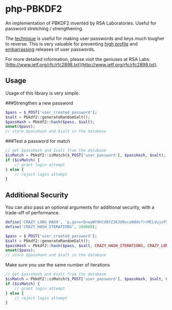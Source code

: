 php-PBKDF2
==========

An implementation of PBKDF2 invented by RSA Laboratories. Useful for password stretching / strengthening.

The [technique](http://en.wikipedia.org/wiki/Key_stretching) is useful for making user passwords and keys much tougher to reverse.  This is very valuable for preventing [high profile](http://news.cnet.com/8301-1009_3-57448079-83/millions-of-linkedin-passwords-reportedly-leaked-online/) and [embarrassing](http://www.engadget.com/2011/06/02/sony-pictures-hacked-by-lulz-security-1-000-000-passwords-claim/) releases of user passwords.

For more detailed information, please visit the geniuses at RSA Labs:
[http://www.ietf.org/rfc/rfc2898.txt](http://www.ietf.org/rfc/rfc2898.txt).

Usage
-----

Usage of this library is very simple.

###Strengthen a new password

```php
$pass = $_POST['user_created_password'];
$salt = Pbkdf2::generateRandomSalt();
$passHash = Pbkdf2::hash($pass, $salt);
unset($pass);
// store $passHash and $salt in the database
```

###Test a password for match

```php
// get $passHash and $salt from the database
$isMatch = Pbkdf2::isMatch($_POST['user_password'], $passHash, $salt);
if ($isMatch) {
	// grant login attempt
} else {
	// reject login attempt
}
```

Additional Security
-----

You can also pass an optional arguments for additional security, with a trade-off of performance.

```php
define('CRAZY_LONG_HASH', 'p,gx>vrQ<ayWY9hCd8YZ3KJGNsczWddv?)rMCLVujcPX/=BGVE');
define('CRAZY_HASH_ITERATIONS', 100000);

$pass = $_POST['user_created_password'];
$salt = Pbkdf2::generateRandomSalt();
$passHash = Pbkdf2::hash($pass, $salt, CRAZY_HASH_ITERATIONS, CRAZY_LONG_HASH);
unset($pass);
// store $passHash and $salt in the database
```

Make sure you use the same number of iterations

```php
// get $passHash and $salt from the database
$isMatch = Pbkdf2::isMatch($_POST['user_password'], $passHash, $salt, CRAZY_HASH_ITERATIONS);
if ($isMatch) {
	// grant login attempt
} else {
	// reject login attempt
}
```